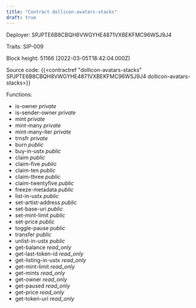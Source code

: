 ```yaml
---
title: "Contract dollicon-avatars-stacks"
draft: true
---
```

Deployer: SPJPTE6B8CBQH8VWGYHE4871VXBEKFMC96WSJ9J4

Traits:
SIP-009 



Block height: 51166 (2022-03-05T18:42:04.000Z)

Source code: {{<contractref "dollicon-avatars-stacks" SPJPTE6B8CBQH8VWGYHE4871VXBEKFMC96WSJ9J4 dollicon-avatars-stacks>}}

Functions:

* is-owner _private_
* is-sender-owner _private_
* mint _private_
* mint-many _private_
* mint-many-iter _private_
* trnsfr _private_
* burn _public_
* buy-in-ustx _public_
* claim _public_
* claim-five _public_
* claim-ten _public_
* claim-three _public_
* claim-twentyfive _public_
* freeze-metadata _public_
* list-in-ustx _public_
* set-artist-address _public_
* set-base-uri _public_
* set-mint-limit _public_
* set-price _public_
* toggle-pause _public_
* transfer _public_
* unlist-in-ustx _public_
* get-balance _read_only_
* get-last-token-id _read_only_
* get-listing-in-ustx _read_only_
* get-mint-limit _read_only_
* get-mints _read_only_
* get-owner _read_only_
* get-paused _read_only_
* get-price _read_only_
* get-token-uri _read_only_
